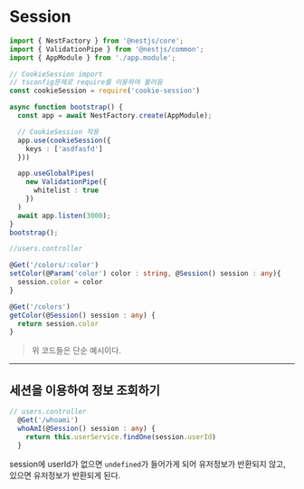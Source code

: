 # Session

```typescript
import { NestFactory } from '@nestjs/core';
import { ValidationPipe } from '@nestjs/common';
import { AppModule } from './app.module';

// CookieSession import
// tsconfig문제로 require를 이용하여 불러옴
const cookieSession = require('cookie-session')

async function bootstrap() {
  const app = await NestFactory.create(AppModule);

  // CookieSession 적용
  app.use(cookieSession({
    keys : ['asdfasfd']
  }))

  app.useGlobalPipes(
    new ValidationPipe({
      whitelist : true
    })
  )
  await app.listen(3000);
}
bootstrap();
```


```typescript
//users.controller

@Get('/colors/:color')
setColor(@Param('color') color : string, @Session() session : any){
  session.color = color
}

@Get('/colors')
getColor(@Session() session : any) {
  return session.color
}
```

> 위 코드들은 단순 예시이다.

---

## 세션을 이용하여 정보 조회하기

```typescript
// users.controller
  @Get('/whoami')
  whoAmI(@Session() session : any) {
    return this.userService.findOne(session.userId)
  }
```

session에 userId가 없으면 `undefined`가 들어가게 되어 유저정보가 반환되지 않고, 있으면 유저정보가 반환되게 된다.


